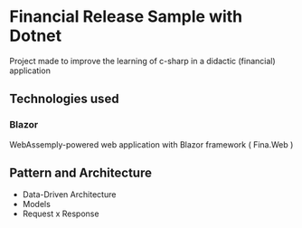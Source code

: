 # Financial Release Sample with Dotnet
Project made to improve the learning of c-sharp in a didactic (financial) application

## Technologies used

### Blazor
WebAssemply-powered web application with Blazor framework ( Fina.Web )

## Pattern and Architecture
<ul>
  <li>Data-Driven Architecture</li>
  <li>Models</li>
  <li>Request x Response</li>
</ul>
